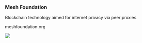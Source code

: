 ### Mesh Foundation
Blockchain technology aimed for internet privacy via peer proxies.

meshfoundation.org

<img src="https://img.shields.io/liberapay/patrons/MeshFoundation.svg?logo=liberapay">
